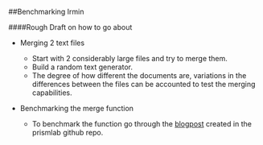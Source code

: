 ##Benchmarking Irmin

####Rough Draft on how to go about

* Merging 2 text files
  * Start with 2 considerably large files and try to merge them.
  * Build a random text generator.
  * The degree of how different the documents are, variations in the differences between the files can be accounted to test the merging capabilities.


* Benchmarking the merge function
  * To benchmark the function go through the [blogpost](https://github.com/prismlab/docs/wiki/Adding-a-benchmark-to-Sandmark) created in the prismlab github repo.